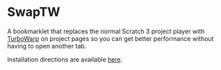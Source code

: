 # SwapTW

A bookmarklet that replaces the normal Scratch 3 project player with [TurboWarp](https://turbowarp.org) on project pages so you can get better performance without having to open another tab.

Installation directions are available [here](https://theglasspenguin.github.io/SwapTW).